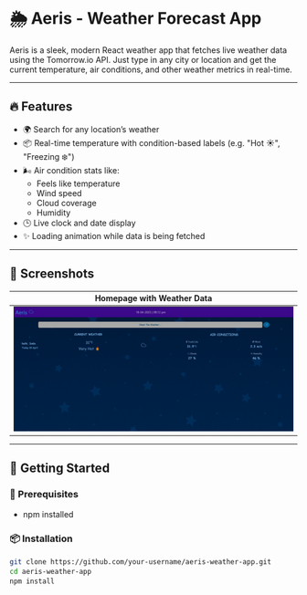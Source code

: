 # 🌦️ Aeris - Weather Forecast App

Aeris is a sleek, modern React weather app that fetches live weather data using the Tomorrow.io API. Just type in any city or location and get the current temperature, air conditions, and other weather metrics in real-time.

---

## 🔥 Features

- 🌍 Search for any location’s weather
- 📦 Real-time temperature with condition-based labels (e.g. "Hot ☀️", "Freezing ❄️")
- 🌬️ Air condition stats like:
  - Feels like temperature
  - Wind speed
  - Cloud coverage
  - Humidity
- 🕒 Live clock and date display
- ✨ Loading animation while data is being fetched

---

## 📸 Screenshots

| Homepage with Weather Data |
| -------------------------- |
| ![Screenshot 1](SS/SS.png) |

---

## 🚀 Getting Started

### 🔧 Prerequisites

- npm installed

### 📦 Installation

```bash
git clone https://github.com/your-username/aeris-weather-app.git
cd aeris-weather-app
npm install
```

